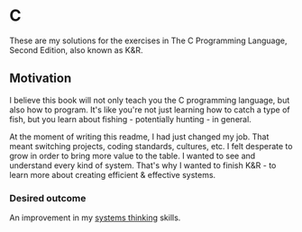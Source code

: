# C

These are my solutions for the exercises in The C Programming Language, Second Edition, also known as K&R.

## Motivation

I believe this book will not only teach you the C programming language, but also how to program. It's like you're not just learning how to catch a type of fish, but you learn about fishing - potentially hunting - in general.

At the moment of writing this readme, I had just changed my job. That meant switching projects, coding standards, cultures, etc. I felt desperate to grow in order to bring more value to the table. I wanted to see and understand every kind of system. That's why I wanted to finish K&R - to learn more about creating efficient & effective systems.

### Desired outcome
    
An improvement in my [systems thinking](https://youtu.be/vJ1STks8MUU) skills.
